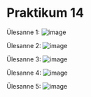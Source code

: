 # Praktikum 14

Ülesanne 1: ![image](https://github.com/user-attachments/assets/6e17a99f-e078-4aca-9137-eadd1c76958a)

Ülesanne 2: ![image](https://github.com/user-attachments/assets/e57e0fe0-e3ff-4769-b8d8-8899c705e28b)

Ülesanne 3: ![image](https://github.com/user-attachments/assets/aedc8198-3043-49a5-bf3e-a093bc4477aa)

Ülesanne 4: ![image](https://github.com/user-attachments/assets/dfe83f28-7c76-4d3f-9197-6d79a0af2bde)

Ülesanne 5: ![image](https://github.com/user-attachments/assets/d5742296-7072-4d0e-b060-ff4a9d97c562)

